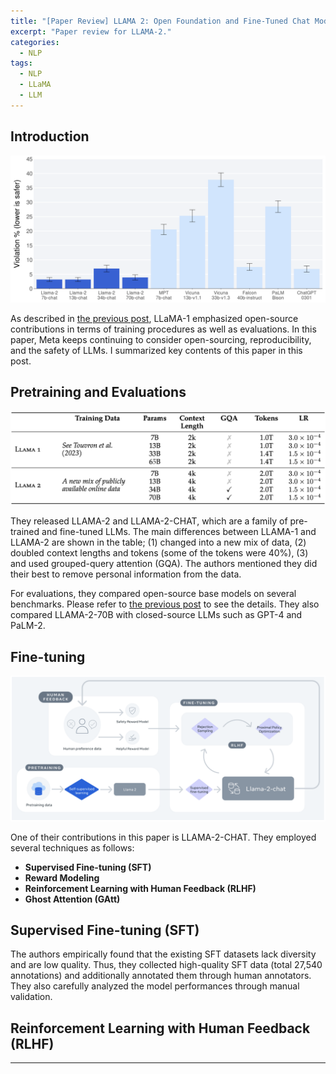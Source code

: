 ```yaml
---
title: "[Paper Review] LLAMA 2: Open Foundation and Fine-Tuned Chat Models"
excerpt: "Paper review for LLAMA-2."
categories:
  - NLP
tags:
  - NLP
  - LLaMA
  - LLM
---
```


## Introduction

![img](/images/posts/2023-11-29-llama2/llama2_safety.png)

As described in [the previous post](https://hahminlew.github.io/nlp/llama/), LLaMA-1 emphasized open-source contributions in terms of training procedures as well as evaluations.
In this paper, Meta keeps continuing to consider open-sourcing, reproducibility, and the safety of LLMs.
I summarized key contents of this paper in this post.

## Pretraining and Evaluations

![img](/images/posts/2023-11-29-llama2/llama2_difference.png)

They released LLAMA-2 and LLAMA-2-CHAT, which are a family of pre-trained and fine-tuned LLMs.
The main differences between LLAMA-1 and LLAMA-2 are shown in the table; (1) changed into a new mix of data, (2) doubled context lengths and tokens (some of the tokens were 40%), (3) and used grouped-query attention (GQA).
The authors mentioned they did their best to remove personal information from the data.

For evaluations, they compared open-source base models on several benchmarks. 
Please refer to [the previous post](https://hahminlew.github.io/nlp/llama/#evaluations) to see the details.
They also compared LLAMA-2-70B with closed-source LLMs such as GPT-4 and PaLM-2.

## Fine-tuning

![img](/images/posts/2023-11-29-llama2/llama2chat_training.png)

One of their contributions in this paper is LLAMA-2-CHAT.
They employed several techniques as follows:

- **Supervised Fine-tuning (SFT)**
- **Reward Modeling**
- **Reinforcement Learning with Human Feedback (RLHF)**
- **Ghost Attention (GAtt)**

## Supervised Fine-tuning (SFT)
The authors empirically found that the existing SFT datasets lack diversity and are low quality.
Thus, they collected high-quality SFT data (total 27,540 annotations) and additionally annotated them through human annotators.
They also carefully analyzed the model performances through manual validation.

## Reinforcement Learning with Human Feedback (RLHF) 



***
